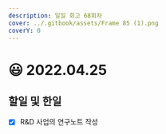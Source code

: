 ```yaml
---
description: 일일 회고 68회차
cover: ../.gitbook/assets/Frame 85 (1).png
coverY: 0
---
```


# 😃 2022.04.25

## 할일 및 한일

* [x] R\&D 사업의 연구노트 작성
